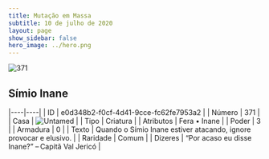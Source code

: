 ```yaml
---
title: Mutação em Massa
subtitle: 10 de julho de 2020
layout: page
show_sidebar: false
hero_image: ../hero.png
---
```


![371](https://cdn.keyforgegame.com/media/card_front/pt/479_371_3RCHH4F7H4XF_pt.png)

## Símio Inane

|----|----|
| ID | e0d348b2-f0cf-4d41-9cce-fc62fe7953a2 |
| Número | 371 |
| Casa | ![Untamed](https://archonarcana.com/images/thumb/b/bd/Untamed.png/22px-Untamed.png "Indomados") |
| Tipo | Criatura |
| Atributos | Fera • Inane |
| Poder | 3 |
| Armadura | 0 |
| Texto | Quando o Símio Inane estiver atacando, ignore provocar e elusivo. |
| Raridade | Comum |
| Dizeres | “Por acaso eu disse Inane?” – Capitã Val Jericó |
